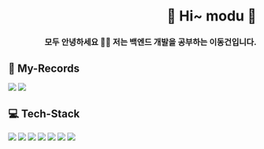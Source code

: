 <div align="right">

# 👋 Hi~ modu 👋
###  모두 안녕하세요 🙇‍♂️ 저는 백엔드 개발을 공부하는 이동건입니다.  
</div>  

## 📜 My-Records
<a href="https://transparent-mind-43e.notion.site/Himodu-f03395636bbc4b4da128ee8da1c55039?pvs=74"><img src="https://img.shields.io/badge/Notion-000000?style=for-the-badge&logo=Notion&logoColor=white"></a>
<a href="https://himodu-tech.tistory.com/"><img src="https://img.shields.io/badge/Tistory-000000?style=for-the-badge&logo=Tistory&logoColor=white"></a>
## 💻 Tech-Stack

<div>
<img src="https://img.shields.io/badge/JAVA-007396?style=for-the-badge&logo=java&logoColor=white">
 <img src="https://img.shields.io/badge/Kotlin-7F52FF?style=for-the-badge&logo=Kotlin&logoColor=white">
 <img src="https://img.shields.io/badge/Spring-6DB33F?style=for-the-badge&logo=Spring&logoColor=white">
<img src="https://img.shields.io/badge/Spring Boot-6DB33F?style=for-the-badge&logo=Spring Boot&logoColor=white">
 <img src="https://img.shields.io/badge/mysql-4479A1?style=for-the-badge&logo=mysql&logoColor=white">
   <img src="https://img.shields.io/badge/Docker-2496ED?style=for-the-badge&logo=Docker&logoColor=white">
 <img src="https://img.shields.io/badge/Amazon EC2-FF9900?style=for-the-badge&logo=Amazon EC2&logoColor=white">
</div>

  


<!--
**himodu/himodu** is a ✨ _special_ ✨ repository because its `README.md` (this file) appears on your GitHub profile.

Here are some ideas to get you started:

- 🔭 I’m currently working on ...
- 🌱 I’m currently learning ...
- 👯 I’m looking to collaborate on ...
- 🤔 I’m looking for help with ...
- 💬 Ask me about ...
- 📫 How to reach me: ...
- 😄 Pronouns: ...
- ⚡ Fun fact: ...
-->

